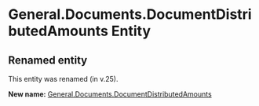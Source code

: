 # General.Documents.DocumentDistributedAmounts Entity

## Renamed entity

This entity was renamed (in v.25).

**New name:** [General.Documents.DocumentDistributedAmounts](General.Documents.DocumentDistributedAmounts.md)
